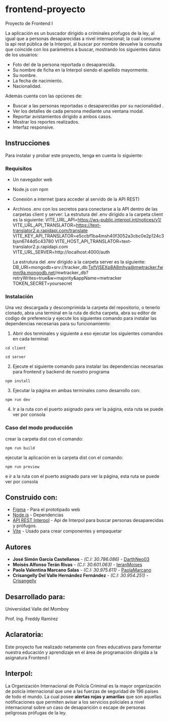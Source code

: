 # frontend-proyecto
Proyecto de Frontend I

La aplicación es un buscador dirigido a criminales profugos de la ley, al igual que a personas desaparecidas a nivel internacional; la cual consume la api rest pública de la Interpol, al buscar por nombre devuelve la consulta que coincide con los parámetros a buscar, mostrando los siguientes datos de los usuarios:

* Foto del de la persona reportada o desaparecida.
* Su nombre de ficha en la Interpol siendo el apellido mayormente. 
* Su nombre. 
* La fecha de nacimiento.
* Nacionalidad.

Además cuenta con las opciones de: 

* Buscar a las personas reportadas o desaparecidas por su nacionalidad . 
* Ver los detalles de cada persona mediante una ventana modal.
* Reportar avistamientos dirigido a ambos casos.
* Mostrar los reportes realizados.
* Interfaz responsive.


## Instrucciones

Para instalar y probar este proyecto, tenga en cuenta lo siguiente:

### Requisitos

*	Un navegador web
*	Node.js con npm
*	Conexión a internet (para acceder al servido de la API REST)
* Archivos .env con los secretos para conectarse a la API dentro de las carpetas client y server:
  La estrutura del .env dirigido a la carpeta client es la siguiente:
VITE_URL_API=https://ws-public.interpol.int/notices/v1/
VITE_URL_API_TRANSLATOR=https://text-translator2.p.rapidapi.com/translate
VITE_KEY_API_TRANSLATOR=e5ccbf1ba4msh40f3052a3cbc0e2p124c3bjsn6744d5c43780
VITE_HOST_API_TRANSLATOR=text-translator2.p.rapidapi.com
VITE_URL_SERVER=http://localhost:4000/auth

    La estrutura del .env dirigido a la carpeta server es la siguiente:
DB_URI=mongodb+srv://tracker_db:TxfVjSEXp8A8mhya@mwtracker.fwmni9a.mongodb.net/mwtracker_db?retryWrites=true&w=majority&appName=mwtracker
TOKEN_SECRET=yoursecret

### Instalación

Una vez descargada y descomprimida la carpeta del repositorio, o tenerlo clonado, abra una terminal en la ruta de dicha carpeta, abra su editor de codigo de preferencia y ejecute los siguientes comando para instalar las dependencias necesarias para su funcionamiento:

1. Abrir dos terminales y siguiente a eso ejecutar los siguientes comandos en cada terminal:

```
cd client
```
```
cd server
```
2. Ejecute el siguiente comando para instalar las dependencias necesarias para frontend y backend de nuestro programa

```
npm install
```

3. Ejecutar la página en ambas terminales como desarrollo con:

```
npm run dev
```

4. Ir a la ruta con el puerto asignado para ver la página, esta ruta se puede ver por consola


### Caso del modo producción 

crear la carpeta dist con el comando:

```
npm run build
```

ejecutar la aplicación en la carpeta dist con el comando:

```
npm run preview
```

e ir a la ruta con el puerto asignado para ver la página, esta ruta se puede ver por consola



## Construido con:

* [Figma](https://www.figma.com/file/hnGNc3peh2HlhEIAlEiFEW/Proyecto-Final?type=design&node-id=0%3A1&mode=design&t=DA4KiR9hPnfWuSLG-1) - Para el prototipado web
* [Node.js](https://nodejs.org/en) - Dependencias
* [API REST Interpol](https://interpol.api.bund.dev/) - Api de Interpol para buscar personas desaparecidas y prófugos.
* [Vite](https://vitejs.dev/) - Usado para crear componentes y empaquetar


## Autores

* **José Simón García Castellanos** - *(C.I: 30.786.086)* - [DarthNeo03](https://github.com/DarthNeo03)
* **Moisés Alfonso Terán Rivas** - *(C.I: 30.601.063)* - [teranMoises](https://github.com/teranMoises)
* **Paola Valentina Marcano Salas** - *(C.I: 30.975.611)* - [PaolaMarcano](https://github.com/PaolaMarcano)
* **Crisangelly Del Valle Hernández Fernández** - *(C.I: 30.954.251)* - [Crisangelly](https://github.com/Crisangelly)

## Desarrollado para:

Universidad Valle del Momboy

Prof. Ing. Freddy Ramírez

## Aclaratoria:
Este proyecto fue realizado netamente con fines educativos para fomentar nuestra educación y aprendizaje en el área de programación dirigida a la asignatura Frontend I

## Interpol: 
La Organización Internacional de Policía Criminal es la mayor organización de policía internacional que une a las fuerzas de seguridad de 196 países de todo el mundo. La cual posee <b>alertas rojas y amarilas</b> que son aquellas notificaciones que permiten avisar a los servicios policiales a nivel internacional sobre un caso de desaparición o escape de personas peligrosas prófugas de la ley.